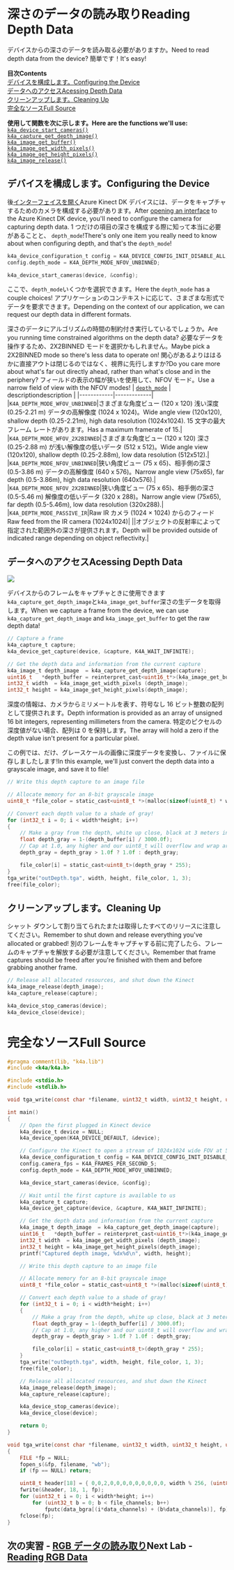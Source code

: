 # <a name="reading-depth-data"></a><span data-ttu-id="c63ec-101">深さのデータの読み取り</span><span class="sxs-lookup"><span data-stu-id="c63ec-101">Reading Depth Data</span></span>

<span data-ttu-id="c63ec-102">デバイスからの深さのデータを読み取る必要がありますか。</span><span class="sxs-lookup"><span data-stu-id="c63ec-102">Need to read depth data from the device?</span></span> <span data-ttu-id="c63ec-103">簡単です！</span><span class="sxs-lookup"><span data-stu-id="c63ec-103">It's easy!</span></span>

<span data-ttu-id="c63ec-104">**目次**</span><span class="sxs-lookup"><span data-stu-id="c63ec-104">**Contents**</span></span>  
[<span data-ttu-id="c63ec-105">デバイスを構成します。</span><span class="sxs-lookup"><span data-stu-id="c63ec-105">Configuring the Device</span></span>](#Configuring-the-Device)  
[<span data-ttu-id="c63ec-106">データへのアクセス</span><span class="sxs-lookup"><span data-stu-id="c63ec-106">Acessing Depth Data</span></span>](#Acessing-Depth-Data)  
[<span data-ttu-id="c63ec-107">クリーンアップします。</span><span class="sxs-lookup"><span data-stu-id="c63ec-107">Cleaning Up</span></span>](#Cleaning-Up)  
[<span data-ttu-id="c63ec-108">完全なソース</span><span class="sxs-lookup"><span data-stu-id="c63ec-108">Full Source</span></span>](#Full-Source)  

<span data-ttu-id="c63ec-109">**使用して関数を次に示します。**</span><span class="sxs-lookup"><span data-stu-id="c63ec-109">**Here are the functions we'll use:**</span></span>  
[`k4a_device_start_cameras()`](https://review.docs.microsoft.com/en-us/azurekinect/api/k4a-device-start-cameras)  
[`k4a_capture_get_depth_image()`](https://review.docs.microsoft.com/en-us/azurekinect/api/k4a-capture-get-depth-image)  
[`k4a_image_get_buffer()`](https://review.docs.microsoft.com/en-us/azurekinect/api/k4a-image-get-buffer)  
[`k4a_image_get_width_pixels()`](https://review.docs.microsoft.com/en-us/azurekinect/api/k4a-image-get-width-pixels)  
[`k4a_image_get_height_pixels()`](https://review.docs.microsoft.com/en-us/azurekinect/api/k4a-image-get-height-pixels)  
[`k4a_image_release()`](https://review.docs.microsoft.com/en-us/azurekinect/api/k4a-image-release)  

## <a name="configuring-the-device"></a><span data-ttu-id="c63ec-110">デバイスを構成します。</span><span class="sxs-lookup"><span data-stu-id="c63ec-110">Configuring the Device</span></span>

<span data-ttu-id="c63ec-111">後[インターフェイスを開く]()Azure Kinect DK デバイスには、データをキャプチャするためのカメラを構成する必要があります。</span><span class="sxs-lookup"><span data-stu-id="c63ec-111">After [opening an interface]() to the Azure Kinect DK device, you'll need to configure the camera for capturing depth data.</span></span> <span data-ttu-id="c63ec-112">1 つだけの項目の深さを構成する際に知って本当に必要があることと、 `depth_mode`!</span><span class="sxs-lookup"><span data-stu-id="c63ec-112">There's only one item you really need to know about when configuring depth, and that's the `depth_mode`!</span></span>

```C
k4a_device_configuration_t config = K4A_DEVICE_CONFIG_INIT_DISABLE_ALL;
config.depth_mode = K4A_DEPTH_MODE_NFOV_UNBINNED;

k4a_device_start_cameras(device, &config);
```

<span data-ttu-id="c63ec-113">ここで、`depth_mode`いくつかを選択できます。</span><span class="sxs-lookup"><span data-stu-id="c63ec-113">Here the `depth_mode` has a couple choices!</span></span> <span data-ttu-id="c63ec-114">アプリケーションのコンテキストに応じて、さまざまな形式でデータを要求できます。</span><span class="sxs-lookup"><span data-stu-id="c63ec-114">Depending on the context of our application, we can request our depth data in different formats.</span></span>

<span data-ttu-id="c63ec-115">深さのデータにアルゴリズムの時間の制約付き実行しているでしょうか。</span><span class="sxs-lookup"><span data-stu-id="c63ec-115">Are you running time constrained algorithms on the depth data?</span></span> <span data-ttu-id="c63ec-116">必要なデータを操作するため、2X2BINNED モードを選択かもしれません。</span><span class="sxs-lookup"><span data-stu-id="c63ec-116">Maybe pick a 2X2BINNED mode so there's less data to operate on!</span></span> <span data-ttu-id="c63ec-117">関心があるよりははるかに直接アウトは閉じるのではなく、視界に先行しますか?</span><span class="sxs-lookup"><span data-stu-id="c63ec-117">Do you care more about what's far out directly ahead, rather than what's close and in the periphery?</span></span> <span data-ttu-id="c63ec-118">フィールドの表示の幅が狭いを使用して、NFOV モード。</span><span class="sxs-lookup"><span data-stu-id="c63ec-118">Use a narrow field of view with the NFOV modes!</span></span>
| [`depth_mode`](https://review.docs.microsoft.com/en-us/azurekinect/api/k4a-depth-mode-t) | <span data-ttu-id="c63ec-119">description</span><span class="sxs-lookup"><span data-stu-id="c63ec-119">description</span></span> |
|------------|-------------|
|`K4A_DEPTH_MODE_WFOV_UNBINNED`|<span data-ttu-id="c63ec-120">さまざまな角度ビュー (120 x 120) 浅い深度 (0.25-2.21 m) データの高解像度 (1024 x 1024)。</span><span class="sxs-lookup"><span data-stu-id="c63ec-120">Wide angle view (120x120), shallow depth (0.25-2.21m), high data resolution (1024x1024).</span></span> <span data-ttu-id="c63ec-121">15 文字の最大フレーム レートがあります。</span><span class="sxs-lookup"><span data-stu-id="c63ec-121">Has a maximum framerate of 15.</span></span>|
|`K4A_DEPTH_MODE_WFOV_2X2BINNED`|<span data-ttu-id="c63ec-122">さまざまな角度ビュー (120 x 120) 深さ (0.25-2.88 m) が浅い解像度の低いデータ (512 x 512)。</span><span class="sxs-lookup"><span data-stu-id="c63ec-122">Wide angle view (120x120), shallow depth (0.25-2.88m), low data resolution (512x512).</span></span>|
|`K4A_DEPTH_MODE_NFOV_UNBINNED`|<span data-ttu-id="c63ec-123">狭い角度ビュー (75 x 65)、相手側の深さ (0.5-3.86 m) データの高解像度 (640 x 576)。</span><span class="sxs-lookup"><span data-stu-id="c63ec-123">Narrow angle view (75x65), far depth (0.5-3.86m), high data resolution (640x576).</span></span>|
|`K4A_DEPTH_MODE_NFOV_2X2BINNED`|<span data-ttu-id="c63ec-124">狭い角度ビュー (75 x 65)、相手側の深さ (0.5-5.46 m) 解像度の低いデータ (320 x 288)。</span><span class="sxs-lookup"><span data-stu-id="c63ec-124">Narrow angle view (75x65), far depth (0.5-5.46m), low data resolution (320x288).</span></span>|
|`K4A_DEPTH_MODE_PASSIVE_IR`|<span data-ttu-id="c63ec-125">Raw IR カメラ (1024 × 1024) からのフィード</span><span class="sxs-lookup"><span data-stu-id="c63ec-125">Raw feed from the IR camera (1024x1024)</span></span>|
||<span data-ttu-id="c63ec-126">オブジェクトの反射率によって指定された範囲外の深さが提供されます。</span><span class="sxs-lookup"><span data-stu-id="c63ec-126">Depth will be provided outside of indicated range depending on object reflectivity.</span></span>|

## <a name="acessing-depth-data"></a><span data-ttu-id="c63ec-127">データへのアクセス</span><span class="sxs-lookup"><span data-stu-id="c63ec-127">Acessing Depth Data</span></span>

![](img/Depth.png)

<span data-ttu-id="c63ec-128">デバイスからのフレームをキャプチャときに使用できます`k4a_capture_get_depth_image`と`k4a_image_get_buffer`深さの生データを取得します。</span><span class="sxs-lookup"><span data-stu-id="c63ec-128">When we capture a frame from the device, we can use `k4a_capture_get_depth_image` and `k4a_image_get_buffer` to get the raw depth data!</span></span>

```C
// Capture a frame
k4a_capture_t capture;
k4a_device_get_capture(device, &capture, K4A_WAIT_INFINITE);

// Get the depth data and information from the current capture
k4a_image_t depth_image  = k4a_capture_get_depth_image(capture);
uint16_t   *depth_buffer = reinterpret_cast<uint16_t*>(k4a_image_get_buffer(depth_image));
int32_t width  = k4a_image_get_width_pixels (depth_image);
int32_t height = k4a_image_get_height_pixels(depth_image);
```

<span data-ttu-id="c63ec-129">深度の情報は、カメラからミリメートルを表す、符号なし 16 ビット整数の配列として提供されます。</span><span class="sxs-lookup"><span data-stu-id="c63ec-129">Depth information is provided as an array of unsigned 16 bit integers, representing millimeters from the camera.</span></span> <span data-ttu-id="c63ec-130">特定のピクセルの深度値がない場合、配列は 0 を保持します。</span><span class="sxs-lookup"><span data-stu-id="c63ec-130">The array will hold a zero if the depth value isn't present for a particular pixel.</span></span>

<span data-ttu-id="c63ec-131">この例では、だけ、グレースケールの画像に深度データを変換し、ファイルに保存しましたします!</span><span class="sxs-lookup"><span data-stu-id="c63ec-131">In this example, we'll just convert the depth data into a grayscale image, and save it to file!</span></span>

```C
// Write this depth capture to an image file

// Allocate memory for an 8-bit grayscale image
uint8_t *file_color = static_cast<uint8_t *>(malloc(sizeof(uint8_t) * width*height));

// Convert each depth value to a shade of gray!
for (int32_t i = 0; i < width*height; i++)
{
    // Make a gray from the depth, white up close, black at 3 meters in the distance
    float depth_gray = 1-(depth_buffer[i] / 3000.0f);
    // Cap at 1.0, any higher and our uint8_t will overflow and wrap around
    depth_gray = depth_gray > 1.0f ? 1.0f : depth_gray;

    file_color[i] = static_cast<uint8_t>(depth_gray * 255);
}
tga_write("outDepth.tga", width, height, file_color, 1, 3);
free(file_color);
```

## <a name="cleaning-up"></a><span data-ttu-id="c63ec-132">クリーンアップします。</span><span class="sxs-lookup"><span data-stu-id="c63ec-132">Cleaning Up</span></span>

<span data-ttu-id="c63ec-133">シャット ダウンして割り当てられたまたは取得したすべてのリリースに注意してください。</span><span class="sxs-lookup"><span data-stu-id="c63ec-133">Remember to shut down and release everything you've allocated or grabbed!</span></span> <span data-ttu-id="c63ec-134">別のフレームをキャプチャする前に完了したら、フレームのキャプチャを解放する必要が注意してください。</span><span class="sxs-lookup"><span data-stu-id="c63ec-134">Remember that frame captures should be freed after you're finished with them and before grabbing another frame.</span></span>

```C
// Release all allocated resources, and shut down the Kinect
k4a_image_release(depth_image);
k4a_capture_release(capture);

k4a_device_stop_cameras(device);
k4a_device_close(device);
```

# <a name="full-source"></a><span data-ttu-id="c63ec-135">完全なソース</span><span class="sxs-lookup"><span data-stu-id="c63ec-135">Full Source</span></span>

```C
#pragma comment(lib, "k4a.lib")
#include <k4a/k4a.h>

#include <stdio.h>
#include <stdlib.h>

void tga_write(const char *filename, uint32_t width, uint32_t height, uint8_t *data_bgra, uint8_t data_channels, uint8_t file_channels);

int main()
{
    // Open the first plugged in Kinect device
    k4a_device_t device = NULL;
    k4a_device_open(K4A_DEVICE_DEFAULT, &device);

    // Configure the Kinect to open a stream of 1024x1024 wide FOV at 5 frames per second
    k4a_device_configuration_t config = K4A_DEVICE_CONFIG_INIT_DISABLE_ALL;
    config.camera_fps = K4A_FRAMES_PER_SECOND_5;
    config.depth_mode = K4A_DEPTH_MODE_WFOV_UNBINNED;

    k4a_device_start_cameras(device, &config);

    // Wait until the first capture is available to us
    k4a_capture_t capture;
    k4a_device_get_capture(device, &capture, K4A_WAIT_INFINITE);

    // Get the depth data and information from the current capture
    k4a_image_t depth_image  = k4a_capture_get_depth_image(capture);
    uint16_t   *depth_buffer = reinterpret_cast<uint16_t*>(k4a_image_get_buffer(depth_image));
    int32_t width  = k4a_image_get_width_pixels (depth_image);
    int32_t height = k4a_image_get_height_pixels(depth_image);
    printf("Captured depth image, %dx%d\n", width, height);

    // Write this depth capture to an image file

    // Allocate memory for an 8-bit grayscale image
    uint8_t *file_color = static_cast<uint8_t *>(malloc(sizeof(uint8_t) * width*height));

    // Convert each depth value to a shade of gray!
    for (int32_t i = 0; i < width*height; i++)
    {
        // Make a gray from the depth, white up close, black at 3 meters in the distance
        float depth_gray = 1-(depth_buffer[i] / 3000.0f);
        // Cap at 1.0, any higher and our uint8_t will overflow and wrap around
        depth_gray = depth_gray > 1.0f ? 1.0f : depth_gray;

        file_color[i] = static_cast<uint8_t>(depth_gray * 255);
    }
    tga_write("outDepth.tga", width, height, file_color, 1, 3);
    free(file_color);

    // Release all allocated resources, and shut down the Kinect
    k4a_image_release(depth_image);
    k4a_capture_release(capture);

    k4a_device_stop_cameras(device);
    k4a_device_close(device);

    return 0;
}

void tga_write(const char *filename, uint32_t width, uint32_t height, uint8_t *data_bgra, uint8_t data_channels, uint8_t file_channels)
{
    FILE *fp = NULL;
    fopen_s(&fp, filename, "wb");
    if (fp == NULL) return;

    uint8_t header[18] = { 0,0,2,0,0,0,0,0,0,0,0,0, width % 256, (uint8_t)(width / 256), height % 256, (uint8_t)(height / 256), file_channels * 8u, 0x20 };
    fwrite(&header, 18, 1, fp);
    for (uint32_t i = 0; i < width*height; i++)
        for (uint32_t b = 0; b < file_channels; b++)
            fputc(data_bgra[(i*data_channels) + (b%data_channels)], fp);
    fclose(fp);
}
```

## <a name="next-lab---reading-rgb-datareadcolormd"></a><span data-ttu-id="c63ec-136">次の実習 - [RGB データの読み取り](ReadColor.md)</span><span class="sxs-lookup"><span data-stu-id="c63ec-136">Next Lab - [Reading RGB Data](ReadColor.md)</span></span>